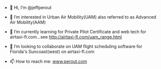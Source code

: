 - 👋 Hi, I’m @jeffperout
- 👀 I’m interested in Urban Air Mobility(UAM) also referred to as Advanced Air Mobility(AAM)
- 🌱 I’m currently learning for Private Pilot Certificate and web tech for airtaxi-fl.com...see http://airtaxi-fl.com/uam_range.html
- 💞️ I’m looking to collaborate on UAM flight scheduling software for Florida's Suncoast(west) on airtaxi-fl.com

- 📫 How to reach me: www.perout.com

<!---
jeffperout/jeffperout is a ✨ special ✨ repository because its `README.md` (this file) appears on your GitHub profile.
You can click the Preview link to take a look at your changes.
--->
